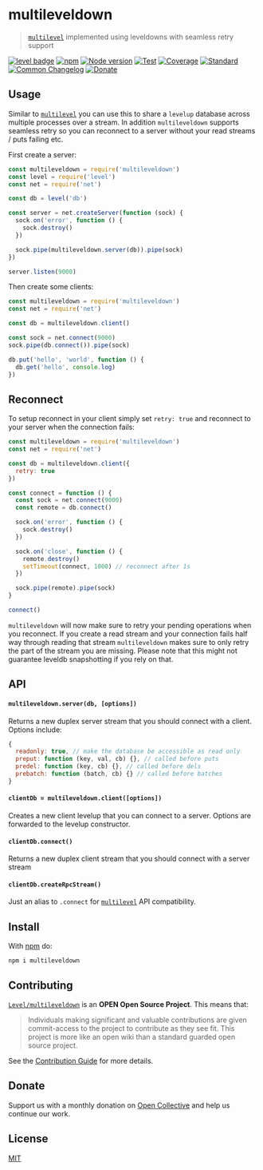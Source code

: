 # multileveldown

> [`multilevel`](https://github.com/juliangruber/multilevel) implemented using leveldowns with seamless retry support

[![level badge][level-badge]](https://github.com/Level/awesome)
[![npm](https://img.shields.io/npm/v/multileveldown.svg)](https://www.npmjs.com/package/multileveldown)
[![Node version](https://img.shields.io/node/v/multileveldown.svg)](https://www.npmjs.com/package/multileveldown)
[![Test](https://img.shields.io/github/workflow/status/Level/multileveldown/Test?label=test)](https://github.com/Level/multileveldown/actions/workflows/test.yml)
[![Coverage](https://img.shields.io/codecov/c/github/Level/multileveldown?label=&logo=codecov&logoColor=fff)](https://codecov.io/gh/Level/multileveldown)
[![Standard](https://img.shields.io/badge/standard-informational?logo=javascript&logoColor=fff)](https://standardjs.com)
[![Common Changelog](https://common-changelog.org/badge.svg)](https://common-changelog.org)
[![Donate](https://img.shields.io/badge/donate-orange?logo=open-collective&logoColor=fff)](https://opencollective.com/level)

## Usage

Similar to [`multilevel`](https://github.com/juliangruber/multilevel) you can use this to share a `levelup` database across multiple processes over a stream. In addition `multileveldown` supports seamless retry so you can reconnect to a server without your read streams / puts failing etc.

First create a server:

```js
const multileveldown = require('multileveldown')
const level = require('level')
const net = require('net')

const db = level('db')

const server = net.createServer(function (sock) {
  sock.on('error', function () {
    sock.destroy()
  })

  sock.pipe(multileveldown.server(db)).pipe(sock)
})

server.listen(9000)
```

Then create some clients:

```js
const multileveldown = require('multileveldown')
const net = require('net')

const db = multileveldown.client()

const sock = net.connect(9000)
sock.pipe(db.connect()).pipe(sock)

db.put('hello', 'world', function () {
  db.get('hello', console.log)
})
```

## Reconnect

To setup reconnect in your client simply set `retry: true` and reconnect to your server when the connection fails:

```js
const multileveldown = require('multileveldown')
const net = require('net')

const db = multileveldown.client({
  retry: true
})

const connect = function () {
  const sock = net.connect(9000)
  const remote = db.connect()

  sock.on('error', function () {
    sock.destroy()
  })

  sock.on('close', function () {
    remote.destroy()
    setTimeout(connect, 1000) // reconnect after 1s
  })

  sock.pipe(remote).pipe(sock)
}

connect()
```

`multileveldown` will now make sure to retry your pending operations when you reconnect. If you create a read stream
and your connection fails half way through reading that stream `multileveldown` makes sure to only retry the part of the
stream you are missing. Please note that this might not guarantee leveldb snapshotting if you rely on that.

## API

#### `multileveldown.server(db, [options])`

Returns a new duplex server stream that you should connect with a client. Options include:

```js
{
  readonly: true, // make the database be accessible as read only
  preput: function (key, val, cb) {}, // called before puts
  predel: function (key, cb) {}, // called before dels
  prebatch: function (batch, cb) {} // called before batches
}
```

#### `clientDb = multileveldown.client([options])`

Creates a new client levelup that you can connect to a server.
Options are forwarded to the levelup constructor.

#### `clientDb.connect()`

Returns a new duplex client stream that you should connect with a server stream

#### `clientDb.createRpcStream()`

Just an alias to `.connect` for [`multilevel`](https://github.com/juliangruber/multilevel) API compatibility.

## Install

With [npm](https://npmjs.org) do:

```
npm i multileveldown
```

## Contributing

[`Level/multileveldown`](https://github.com/Level/multileveldown) is an **OPEN Open Source Project**. This means that:

> Individuals making significant and valuable contributions are given commit-access to the project to contribute as they see fit. This project is more like an open wiki than a standard guarded open source project.

See the [Contribution Guide](https://github.com/Level/community/blob/master/CONTRIBUTING.md) for more details.

## Donate

Support us with a monthly donation on [Open Collective](https://opencollective.com/level) and help us continue our work.

## License

[MIT](LICENSE)

[level-badge]: https://leveljs.org/img/badge.svg
